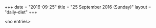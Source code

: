 +++
date = "2016-09-25"
title = "25 September 2016 (Sunday)"
layout = "daily-diet"
+++


\<no entries\>
